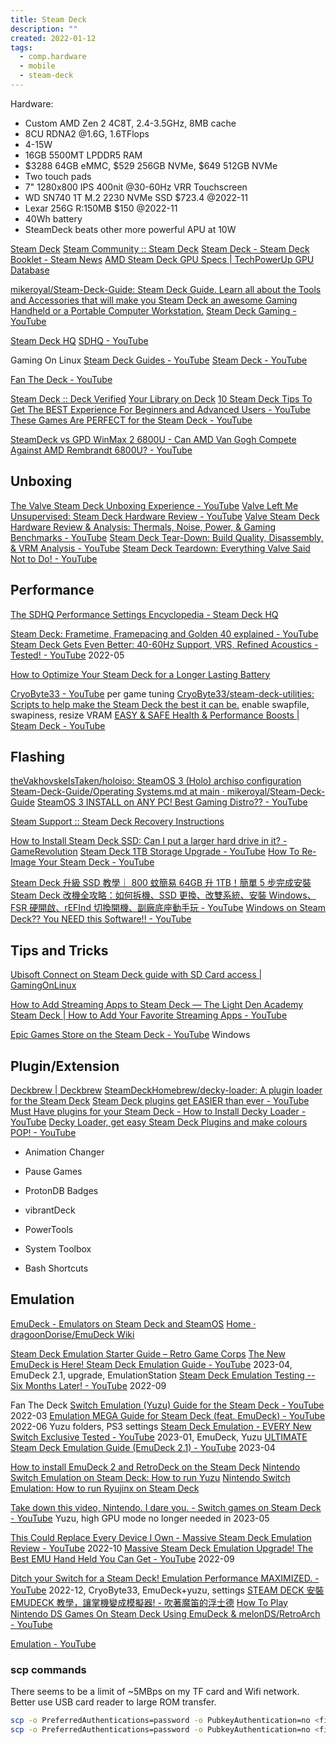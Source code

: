 ```yaml
---
title: Steam Deck
description: ""
created: 2022-01-12
tags:
  - comp.hardware
  - mobile
  - steam-deck
---
```


Hardware:

- Custom AMD Zen 2 4C8T, 2.4-3.5GHz, 8MB cache
- 8CU RDNA2 @1.6G, 1.6TFlops
- 4-15W
- 16GB 5500MT LPDDR5 RAM
- $3288 64GB eMMC, $529 256GB NVMe, $649 512GB NVMe
- Two touch pads
- 7" 1280x800 IPS 400nit @30-60Hz VRR Touchscreen
- WD SN740 1T M.2 2230 NVMe SSD $723.4 @2022-11
- Lexar 256G R:150MB $150 @2022-11
- 40Wh battery
- SteamDeck beats other more powerful APU at 10W

[Steam Deck](https://store.steampowered.com/steamdeck)
[Steam Community :: Steam Deck](https://steamcommunity.com/app/1675200)
[Steam Deck - Steam Deck Booklet - Steam News](https://store.steampowered.com/news/app/1675200/view/3401926123919972634)
[AMD Steam Deck GPU Specs | TechPowerUp GPU Database](https://www.techpowerup.com/gpu-specs/steam-deck-gpu.c3897)

[mikeroyal/Steam-Deck-Guide: Steam Deck Guide. Learn all about the Tools and Accessories that will make you Steam Deck an awesome Gaming Handheld or a Portable Computer Workstation.](https://github.com/mikeroyal/Steam-Deck-Guide)
[Steam Deck Gaming - YouTube](https://www.youtube.com/@SteamDeckGaming)

[Steam Deck HQ](https://steamdeckhq.com/)
[SDHQ - YouTube](https://www.youtube.com/@SDHQ)

Gaming On Linux
[Steam Deck Guides - YouTube](https://www.youtube.com/playlist?list=PLRikbCj_P-2Ghffnr_MPIGI3BcU2WfypW)
[Steam Deck - YouTube](https://www.youtube.com/playlist?list=PLRikbCj_P-2EUNZMqzctEW5RElgCVaTBl)

[Fan The Deck - YouTube](https://www.youtube.com/@FanTheDeck)

[Steam Deck :: Deck Verified](https://www.steamdeck.com/en/verified)
[Your Library on Deck](https://store.steampowered.com/steamdeck/mygames)
[10 Steam Deck Tips To Get The BEST Experience For Beginners and Advanced Users - YouTube](https://www.youtube.com/watch?v=eeGcbHF-vq4)
[These Games Are PERFECT for the Steam Deck - YouTube](https://www.youtube.com/watch?v=tOaExqg50CM)

[SteamDeck vs GPD WinMax 2 6800U - Can AMD Van Gogh Compete Against AMD Rembrandt 6800U? - YouTube](https://www.youtube.com/watch?v=y0lTxeYLS8M)

## Unboxing

[The Valve Steam Deck Unboxing Experience - YouTube](https://www.youtube.com/watch?v=_UB9XoPlJ0U)
[Valve Left Me Unsupervised: Steam Deck Hardware Review - YouTube](https://www.youtube.com/watch?v=HjZ4POvk14c)
[Valve Steam Deck Hardware Review & Analysis: Thermals, Noise, Power, & Gaming Benchmarks - YouTube](https://www.youtube.com/watch?v=NeQH__XVa64)
[Steam Deck Tear-Down: Build Quality, Disassembly, & VRM Analysis - YouTube](https://www.youtube.com/watch?v=dlsJB3narnk)
[Steam Deck Teardown: Everything Valve Said Not to Do! - YouTube](https://www.youtube.com/watch?v=4T0RZ6ustKQ)

## Performance

[The SDHQ Performance Settings Encyclopedia - Steam Deck HQ](https://steamdeckhq.com/tips-and-guides/the-sdhq-performance-settings-encyclopedia/)

[Steam Deck: Frametime, Framepacing and Golden 40 explained - YouTube](https://www.youtube.com/watch?v=DA2EqFqIPM4)
[Steam Deck Gets Even Better: 40-60Hz Support, VRS, Refined Acoustics - Tested! - YouTube](https://www.youtube.com/watch?v=GF8NzlBiaOM) 2022-05

[How to Optimize Your Steam Deck for a Longer Lasting Battery](https://www.howtogeek.com/875097/how-to-optimize-your-steam-deck-for-a-longer-lasting-battery/)

[CryoByte33 - YouTube](https://www.youtube.com/@cryobyte33) per game tuning
[CryoByte33/steam-deck-utilities: Scripts to help make the Steam Deck the best it can be.](https://github.com/CryoByte33/steam-deck-utilities) enable swapfile, swapiness, resize VRAM
[EASY & SAFE Health & Performance Boosts | Steam Deck - YouTube](https://www.youtube.com/watch?v=od9_a1QQQns)

## Flashing

[theVakhovskeIsTaken/holoiso: SteamOS 3 (Holo) archiso configuration](https://github.com/theVakhovskeIsTaken/holoiso)
[Steam-Deck-Guide/Operating Systems.md at main · mikeroyal/Steam-Deck-Guide](https://github.com/mikeroyal/Steam-Deck-Guide/blob/main/Games%20and%20Software/Operating%20Systems.md)
[SteamOS 3 INSTALL on ANY PC! Best Gaming Distro?? - YouTube](https://www.youtube.com/watch?v=IPg5f9xEjVE)

[Steam Support :: Steam Deck Recovery Instructions](https://help.steampowered.com/en/faqs/view/1b71-edf2-eb6d-2bb3)

[How to Install Steam Deck SSD: Can I put a larger hard drive in it? - GameRevolution](https://www.gamerevolution.com/guides/704710-install-steam-deck-ssd-larger-hard-drive)
[Steam Deck 1TB Storage Upgrade - YouTube](https://www.youtube.com/watch?v=uMA8x47cO_M)
[How To Re-Image Your Steam Deck - YouTube](https://www.youtube.com/watch?v=IK_5Rwtp9sQ)

[Steam Deck 升級 SSD 教學｜ 800 蚊簡易 64GB 升 1TB！簡單 5 步完成安裝](https://www.hk01.com/%E6%95%B8%E7%A2%BC%E7%94%9F%E6%B4%BB/850176/)
[Steam Deck 改機全攻略：如何拆機、SSD 更換、改雙系統、安裝 Windows、FSR 硬開啟、rEFInd 切換開機、副廠底座動手玩 - YouTube](https://www.youtube.com/watch?v=P__EKkN4DqQ)
[Windows on Steam Deck?? You NEED this Software!! - YouTube](https://www.youtube.com/watch?v=JtGyQzRFOXU)

## Tips and Tricks

[Ubisoft Connect on Steam Deck guide with SD Card access | GamingOnLinux](https://www.gamingonlinux.com/2022/03/ubisoft-connect-on-steam-deck-guide-with-sd-card-access/)

[How to Add Streaming Apps to Steam Deck — The Light Den Academy](https://www.thelightdenacademy.com/content/how-to-add-streaming-apps-to-steam-deck)
[Steam Deck | How to Add Your Favorite Streaming Apps - YouTube](https://www.youtube.com/watch?v=RCVy2BzxzN8)

[Epic Games Store on the Steam Deck - YouTube](https://www.youtube.com/watch?v=UvuGAQDagWE) Windows

## Plugin/Extension

[Deckbrew | Deckbrew](https://deckbrew.xyz/)
[SteamDeckHomebrew/decky-loader: A plugin loader for the Steam Deck](https://github.com/SteamDeckHomebrew/decky-loader)
[Steam Deck plugins get EASIER than ever - YouTube](https://www.youtube.com/watch?v=ujP6ZB0-eIA)
[Must Have plugins for your Steam Deck - How to Install Decky Loader - YouTube](https://www.youtube.com/watch?v=IONuww8pXqM)
[Decky Loader, get easy Steam Deck Plugins and make colours POP! - YouTube](https://www.youtube.com/watch?v=YQhvNiI3hKI&list=PLRikbCj_P-2Ghffnr_MPIGI3BcU2WfypW&index=12)

- Animation Changer
- Pause Games
- ProtonDB Badges
- vibrantDeck

- PowerTools
- System Toolbox
- Bash Shortcuts

## Emulation

[EmuDeck - Emulators on Steam Deck and SteamOS](https://www.emudeck.com/)
[Home · dragoonDorise/EmuDeck Wiki](https://github.com/dragoonDorise/EmuDeck/wiki)

[Steam Deck Emulation Starter Guide – Retro Game Corps](https://retrogamecorps.com/2022/10/16/steam-deck-emulation-starter-guide/)
[The New EmuDeck is Here! Steam Deck Emulation Guide - YouTube](https://www.youtube.com/watch?v=Y5r2WZAImuY) 2023-04, EmuDeck 2.1, upgrade, EmulationStation
[Steam Deck Emulation Testing -- Six Months Later! - YouTube](https://www.youtube.com/watch?v=BBf15Z2xoiY) 2022-09

Fan The Deck
[Switch Emulation (Yuzu) Guide for the Steam Deck - YouTube](https://www.youtube.com/watch?v=EimnTPVIj2U) 2022-03
[Emulation MEGA Guide for Steam Deck (feat. EmuDeck) - YouTube](https://www.youtube.com/watch?v=AvzSHxccmIg) 2022-06 Yuzu folders, PS3 settings
[Steam Deck Emulation - EVERY New Switch Exclusive Tested - YouTube](https://www.youtube.com/watch?v=A09_2yy5f2o) 2023-01, EmuDeck, Yuzu
[ULTIMATE Steam Deck Emulation Guide (EmuDeck 2.1) - YouTube](https://www.youtube.com/watch?v=Mfef3ZH2IgE) 2023-04

[How to install EmuDeck 2 and RetroDeck on the Steam Deck](https://overkill.wtf/emulation-nintendo-sony-steam-deck/)
[Nintendo Switch Emulation on Steam Deck: How to run Yuzu](https://overkill.wtf/how-to-setup-yuzu-for-steam-deck/)
[Nintendo Switch Emulation: How to run Ryujinx on Steam Deck](https://overkill.wtf/ryujinx-steam-deck/)

[Take down this video, Nintendo. I dare you. - Switch games on Steam Deck - YouTube](https://www.youtube.com/watch?v=oIYvPNtWZ34) Yuzu, high GPU mode no longer needed in 2023-05

[This Could Replace Every Device I Own - Massive Steam Deck Emulation Review - YouTube](https://www.youtube.com/watch?v=z3ovleZj65Y) 2022-10
[Massive Steam Deck Emulation Upgrade! The Best EMU Hand Held You Can Get - YouTube](https://www.youtube.com/watch?v=AuJ5_aqsvt8) 2022-09

[Ditch your Switch for a Steam Deck! Emulation Performance MAXIMIZED. - YouTube](https://www.youtube.com/watch?v=0__el4VrTVY) 2022-12, CryoByte33, EmuDeck+yuzu, settings
[STEAM DECK 安裝 EMUDECK 教學，讓掌機變成模擬器! - 吹著魔笛的浮士德](https://h9856.gameqb.net/2022/12/20/steam-deck-install-emudeck-howto/)
[How To Play Nintendo DS Games On Steam Deck Using EmuDeck & melonDS/RetroArch - YouTube](https://www.youtube.com/watch?v=LvMBlECp_J8)

[Emulation - YouTube](https://www.youtube.com/playlist?list=PLMVW9kBhJJjI3PuvRcDaWuVWQcfA5Phwz)

### scp commands

There seems to be a limit of ~5MBps on my TF card and Wifi network. Better use USB card reader to large ROM transfer.

```sh
scp -o PreferredAuthentications=password -o PubkeyAuthentication=no <file> deck@192.168.50.75:/run/media/mmcblk0p1/Emulation/roms/switch
scp -o PreferredAuthentications=password -o PubkeyAuthentication=no <file> deck@192.168.50.75:/run/media/mmcblk0p1/Emulation/roms/wiiu/roms
```
